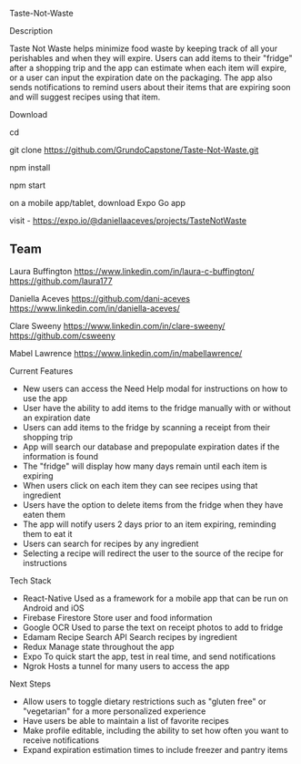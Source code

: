 Taste-Not-Waste

Description

Taste Not Waste helps minimize food waste by keeping track of all your perishables and when they will expire. Users can add items to their "fridge" after a shopping trip and the app can estimate when each item will expire, or a user can input the expiration date on the packaging. The app also sends notifications to remind users about their items that are expiring soon and will suggest recipes using that item.

Download

cd <directory you want to download to>

git clone https://github.com/GrundoCapstone/Taste-Not-Waste.git

npm install

npm start

on a mobile app/tablet, download Expo Go app

visit -  https://expo.io/@daniellaaceves/projects/TasteNotWaste

Team
------
Laura Buffington
https://www.linkedin.com/in/laura-c-buffington/
https://github.com/laura177

Daniella Aceves
https://github.com/dani-aceves
https://www.linkedin.com/in/daniella-aceves/

Clare Sweeny
https://www.linkedin.com/in/clare-sweeny/
https://github.com/csweeny

Mabel Lawrence
https://www.linkedin.com/in/mabellawrence/

Current Features

- New users can access the Need Help modal for instructions on how to use the app
- User have the ability to add items to the fridge manually with or without an expiration date
- Users can add items to the fridge by scanning a receipt from their shopping trip
- App will search our database and prepopulate expiration dates if the information is found
- The "fridge" will display how many days remain until each item is expiring
- When users click on each item they can see recipes using that ingredient
- Users have the option to delete items from the fridge when they have eaten them
- The app will notify users 2 days prior to an item expiring, reminding them to eat it
- Users can search for recipes by any ingredient
- Selecting a recipe will redirect the user to the source of the recipe for instructions

Tech Stack

- React-Native
  Used as a framework for a mobile app that can be run on Android and iOS
- Firebase Firestore
  Store user and food information
- Google OCR
  Used to parse the text on receipt photos to add to fridge
- Edamam Recipe Search API
  Search recipes by ingredient
- Redux
  Manage state throughout the app
- Expo
  To quick start the app, test in real time, and send notifications
- Ngrok
  Hosts a tunnel for many users to access the app

Next Steps

- Allow users to toggle dietary restrictions such as "gluten free" or "vegetarian" for a more personalized experience
- Have users be able to maintain a list of favorite recipes
- Make profile editable, including the ability to set how often you want to receive notifications
- Expand expiration estimation times to include freezer and pantry items
